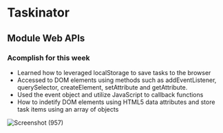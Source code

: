 # Taskinator

## Module Web APIs

### Acomplish for this week 

* Learned how to leveraged localStorage to save tasks to the browser
* Accessed to DOM elements using methods such as addEventListener, querySelector, createElement, setAttribute and getAttribute.
* Used the event object and utilize JavaScript to callback functions 
* How to indetify DOM elements using HTML5 data attributes and store task items using an array of objects

![Screenshot (957)](https://user-images.githubusercontent.com/53874145/178153711-83df1107-0a3e-41b4-962c-9fd788600000.png)
